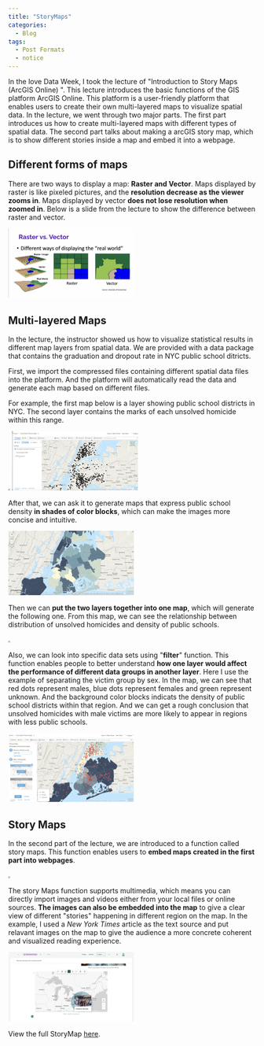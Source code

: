 ```yaml
---
title: "StoryMaps"
categories:
  - Blog
tags:
  - Post Formats
  - notice
---
```


In the love Data Week, I took the lecture of "Introduction to Story Maps (ArcGIS Online) ". This lecture introduces the basic functions of the GIS platform ArcGIS Online. This platform is a user-friendly platform that enables users to create their own multi-layered maps to visualize spatial data. In the lecture, we went through two major parts. The first part introduces us how to create multi-layered maps with different types of spatial data. The second part talks about making a arcGIS story map, which is to show different stories inside a map and embed it into a webpage.

## Different forms of maps

There are two ways to display a map: **Raster and Vector**.
Maps displayed by raster is like pixeled pictures, and the **resolution decrease as the viewer zooms in**. Maps displayed by vector **does not lose resolution when zoomed in**. Below is a slide from the lecture to show the difference between raster and vector.

<img src="/assets/images/mapforms.jpg" style="zoom:25%;" />

## Multi-layered Maps 

In the lecture, the instructor showed us how to visualize statistical results in different map layers from spatial data. We are provided with a data package that contains the graduation and dropout rate in NYC public school ditricts. 

First, we import the compressed files containing different spatial data files into the platform. And the platform will automatically read the data and generate each map based on different files.

For example, the first map below is a layer showing public school districts in NYC. The second layer contains the marks of each unsolved homicide within this range.

<img src="/assets/images/school_districts.jpg" style="zoom:25%;" />

<img src="/assets/images/unsolved_homicides.jpg" style="zoom:25%;" />

After that, we can ask it to generate maps that express public school density **in shades of color blocks**, which can make the images more concise and intuitive.

<img src="/assets/images/district_homimcide_color.jpg" style="zoom:25%;" />

Then we can **put the two layers together into one map**, which will generate the following one. From this map, we can see the relationship between distribution of unsolved homicides and density of public schools.

<img src="/assets/images/combined.jpg" style="zoom:25%;" />

Also, we can look into specific data sets using "**filter**" function. This function enables people to better understand **how one layer would affect the performance of different data groups in another layer**. Here I use the example of separating the victim group by sex. In the map, we can see that red dots represent males, blue dots represent females and green represent unknown. And the background color blocks indicats the density of public school districts within that region. And we can get a rough conclusion that unsolved homicides with male victims are more likely to appear in regions with less public schools. 

<img src="/assets/images/sex.jpg" style="zoom:25%;" />

## Story Maps 

In the second part of the lecture, we are introduced to a function called story maps. This function enables users to **embed maps created in the first part into webpages**. 

<img src="/assets/images/embed_maps.jpg" style="zoom:25%;" />

The story Maps function supports multimedia, which means you can directly import images and videos either from your local files or online sources. **The images can also be embedded into the map** to give a clear view of different "stories" happening in different region on the map. In the example, I used a *New York Times* article as the text source and put relavant images on the map to give the audience a more concrete coherent and visualized reading experience.

<img src="/assets/images/blk.jpg" style="zoom:25%;" />

View the full StoryMap [here](https://storymaps.arcgis.com/stories/1278d6ead2e4460e96b59b8e11603c14).


























